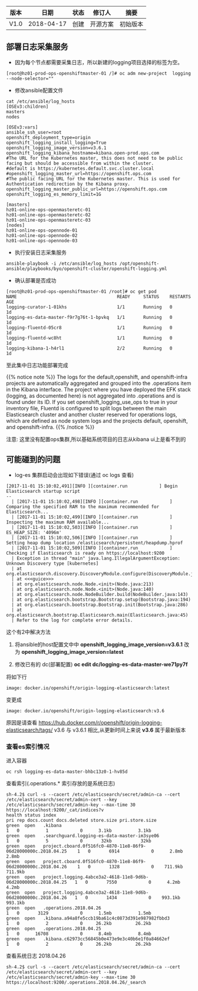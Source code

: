 | 版本   |   日期   |   状态  | 修订人    |    摘要   |
| ------ | ----- | ----- | ------- | ------ |
| V1.0  | 2018-04-17  | 创建  |  开源方案   |    初始版本  |



## 部署日志采集服务

- 因为每个节点都需要采集日志，所以新建的logging项目选择的标签为空。
```
[root@hz01-prod-ops-openshiftmaster-01 /]# oc adm new-project  logging --node-selector=""  
```

- 修改ansible配置文件

```
cat /etc/ansible/log_hosts
[OSEv3:children]
masters
nodes

[OSEv3:vars]
ansible_ssh_user=root
openshift_deployment_type=origin
openshift_logging_install_logging=True
openshift_logging_image_version=v3.6.1
openshift_logging_kibana_hostname=kibana.open-prod.ops.com
#The URL for the Kubernetes master, this does not need to be public facing but should be accessible from within the cluster.
#default is https://kubernetes.default.svc.cluster.local
#openshift_logging_master_url=https://openshift.ops.com
#The public facing URL for the Kubernetes master. This is used for Authentication redirection by the Kibana proxy.
openshift_logging_master_public_url=https://openshift.ops.com
openshift_logging_es_memory_limit=1G

[masters]
hz01-online-ops-openmasteretc-01
hz01-online-ops-openmasteretc-02
hz01-online-ops-openmasteretc-03
[nodes]
hz01-online-ops-opennode-01
hz01-online-ops-opennode-02
hz01-online-ops-opennode-03
```

- 执行安装日志采集服务
```
ansible-playbook -i /etc/ansible/log_hosts /opt/openshift-ansible/playbooks/byo/openshift-cluster/openshift-logging.yml 
```

- 确认部署是否成功
```
[root@hz01-prod-ops-openshiftmaster-01 /root]# oc get pod
NAME                                      READY     STATUS    RESTARTS   AGE
logging-curator-1-01khs                   1/1       Running   0          1d
logging-es-data-master-f9r7g76t-1-bpvkq   1/1       Running   0          1d
logging-fluentd-05cr8                     1/1       Running   0          1d
logging-fluentd-wc8ht                     1/1       Running   0          1d
logging-kibana-1-h4rl1                    2/2       Running   0          1d
```

至此集中日志功能部署完成

{{% notice note %}} The logs for the default,openshift, and openshift-infra projects are automatically aggregated and grouped into the .operations item in the Kibana interface. The project where you have deployed the EFK stack (logging, as documented here) is not aggregated into .operations and is found under its ID.
If you set openshift_logging_use_ops to true in your inventory file, Fluentd is configured to split logs between the main Elasticsearch cluster and another cluster reserved for operations logs, which are defined as node system logs and the projects default, openshift, and openshift-infra. {{% /notice %}}

注意: 这里没有配置ops集群,所以基础系统项目的日志从kibana ui上是看不到的

## 可能碰到的问题

- log-es 集群启动会出现如下错误(通过 oc logs 查看)

```
[2017-11-01 15:10:02,491][INFO ][container.run            ] Begin Elasticsearch startup script
--
  | [2017-11-01 15:10:02,498][INFO ][container.run            ] Comparing the specified RAM to the maximum recommended for Elasticsearch...
  | [2017-11-01 15:10:02,499][INFO ][container.run            ] Inspecting the maximum RAM available...
  | [2017-11-01 15:10:02,503][INFO ][container.run            ] ES_HEAP_SIZE: '4096m'
  | [2017-11-01 15:10:02,506][INFO ][container.run            ] Setting heap dump location /elasticsearch/persistent/heapdump.hprof
  | [2017-11-01 15:10:02,509][INFO ][container.run            ] Checking if Elasticsearch is ready on https://localhost:9200
  | Exception in thread "main" java.lang.IllegalArgumentException: Unknown Discovery type [kubernetes]
  | at org.elasticsearch.discovery.DiscoveryModule.configure(DiscoveryModule.java:100)
  | at <<<guice>>>
  | at org.elasticsearch.node.Node.<init>(Node.java:213)
  | at org.elasticsearch.node.Node.<init>(Node.java:140)
  | at org.elasticsearch.node.NodeBuilder.build(NodeBuilder.java:143)
  | at org.elasticsearch.bootstrap.Bootstrap.setup(Bootstrap.java:194)
  | at org.elasticsearch.bootstrap.Bootstrap.init(Bootstrap.java:286)
  | at org.elasticsearch.bootstrap.Elasticsearch.main(Elasticsearch.java:45)
  | Refer to the log for complete error details.
```

这个有2中解决方法

1. 将ansible的host配置文中中  **openshift_logging_image_version=v3.6.1** 改为 **openshift_logging_image_version=latest**

1. 修改已有的 dc(部署配置) **oc edit dc/logging-es-data-master-we71py7f**

将如下行 
```
image: docker.io/openshift/origin-logging-elasticsearch:latest 
```
变更成
```
image: docker.io/openshift/origin-logging-elasticsearch:v3.6
```
原因是请查看 https://hub.docker.com/r/openshift/origin-logging-elasticsearch/tags/  v3.6 与 v3.6.1 相比,从更新时间上来说 **v3.6** 属于最新版本

### 查看es索引情况

进入容器
```
oc rsh logging-es-data-master-bhbc13z0-1-hv85d 
```

查看索引(.operations.* 索引存放的是系统日志)

```
sh-4.2$ curl -s --cacert /etc/elasticsearch/secret/admin-ca --cert /etc/elasticsearch/secret/admin-cert --key /etc/elasticsearch/secret/admin-key --max-time 30 https://localhost:9200/_cat/indices?v
health status index                                                           pri rep docs.count docs.deleted store.size pri.store.size
green  open   .kibana                                                           1   0          1            0      3.1kb          3.1kb
green  open   .searchguard.logging-es-data-master-im3sye06                      1   0          5            0       32kb           32kb
green  open   project.cboard.0f516fc0-4870-11e8-86f9-06d28000000c.2018.04.25    1   0       6914            0      2.8mb          2.8mb
green  open   project.cboard.0f516fc0-4870-11e8-86f9-06d28000000c.2018.04.26    1   0       1328            0    711.9kb        711.9kb
green  open   project.logging.4abce3a2-4618-11e8-9d6b-06d28000000c.2018.04.25   1   0       7550            0      4.2mb          4.2mb
green  open   project.logging.4abce3a2-4618-11e8-9d6b-06d28000000c.2018.04.26   1   0       1434            0    993.1kb        993.1kb
green  open   .operations.2018.04.26                                            1   0       3129            0      1.5mb          1.5mb
green  open   .kibana.a94a8fe5ccb19ba61c4c0873d391e987982fbbd3                  1   0          2            0     26.2kb         26.2kb
green  open   .operations.2018.04.25                                            1   0      16708            0      8.4mb          8.4mb
green  open   .kibana.c62973cc56845b0e473e9e3c40b6e1f0a84662ef                  1   0          2            0     26.2kb         26.2kb
```

查看系统日志 2018.04.26

```
sh-4.2$ curl -s --cacert /etc/elasticsearch/secret/admin-ca --cert /etc/elasticsearch/secret/admin-cert --key /etc/elasticsearch/secret/admin-key --max-time 30 https://localhost:9200/.operations.2018.04.26/_search
```

